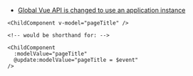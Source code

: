 - [Global Vue API is changed to use an application instance](https://v3-migration.vuejs.org/breaking-changes/global-api)

<ChildComponent v-model="pageTitle" />

<!-- would be shorthand for: -->


```
<ChildComponent v-model="pageTitle" />

<!-- would be shorthand for: -->

<ChildComponent
  :modelValue="pageTitle"
  @update:modelValue="pageTitle = $event"
/>
```

